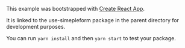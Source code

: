 This example was bootstrapped with [Create React App](https://github.com/facebook/create-react-app).

It is linked to the use-simepleform package in the parent directory for development purposes.

You can run `yarn install` and then `yarn start` to test your package.

